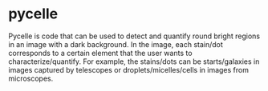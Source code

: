 # pycelle
Pycelle is code that can be used to detect and quantify round bright regions in an image with a dark background. In the image, each stain/dot corresponds to a certain element that the user wants to characterize/quantify. For example, the stains/dots can be starts/galaxies in images captured by telescopes or droplets/micelles/cells in images from microscopes.
